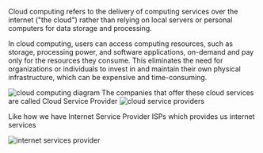 Cloud computing refers to the delivery of computing services over the internet ("the cloud") rather than relying on local servers or personal computers for data storage and processing. 

In cloud computing, users can access computing resources, such as storage, processing power, and software applications, on-demand and  pay only for the resources they consume. This eliminates the need for organizations or individuals to invest in and maintain their own physical infrastructure, which can be expensive and time-consuming.

![cloud computing diagram](https://upload.wikimedia.org/wikipedia/commons/b/b5/Cloud_computing.svg)
The companies that offer these cloud services are called Cloud Service Provider
![cloud service providers](https://f4n3x6c5.stackpathcdn.com/article/top-10-cloud-service-providers/Images/Top%20cloud%20providers.jpg)


Like how we have Internet Service Provider ISPs which provides us internet services

![internet services provider](https://www.vssmonitoring.com/wp-content/uploads/2021/06/Internet-Service-Companies-1024x464.png)


